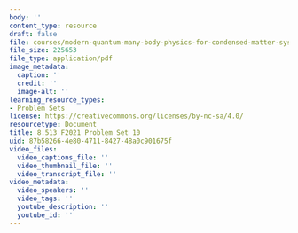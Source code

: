 ```yaml
---
body: ''
content_type: resource
draft: false
file: courses/modern-quantum-many-body-physics-for-condensed-matter-systems/mit8_513f21_ps10.pdf
file_size: 225653
file_type: application/pdf
image_metadata:
  caption: ''
  credit: ''
  image-alt: ''
learning_resource_types:
- Problem Sets
license: https://creativecommons.org/licenses/by-nc-sa/4.0/
resourcetype: Document
title: 8.513 F2021 Problem Set 10
uid: 87b58266-4e80-4711-8427-48a0c901675f
video_files:
  video_captions_file: ''
  video_thumbnail_file: ''
  video_transcript_file: ''
video_metadata:
  video_speakers: ''
  video_tags: ''
  youtube_description: ''
  youtube_id: ''
---
```

